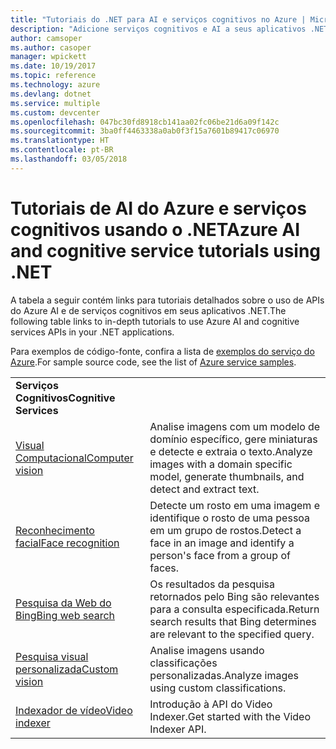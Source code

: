 ```yaml
---
title: "Tutoriais do .NET para AI e serviços cognitivos no Azure | Microsoft Docs"
description: "Adicione serviços cognitivos e AI a seus aplicativos .NET com os serviços do Microsoft Azure."
author: camsoper
ms.author: casoper
manager: wpickett
ms.date: 10/19/2017
ms.topic: reference
ms.technology: azure
ms.devlang: dotnet
ms.service: multiple
ms.custom: devcenter
ms.openlocfilehash: 047bc30fd8918cb141aa02fc06be21d6a09f142c
ms.sourcegitcommit: 3ba0ff4463338a0ab0f3f15a7601b89417c06970
ms.translationtype: HT
ms.contentlocale: pt-BR
ms.lasthandoff: 03/05/2018
---
```

# <a name="azure-ai-and-cognitive-service-tutorials-using-net"></a><span data-ttu-id="97514-103">Tutoriais de AI do Azure e serviços cognitivos usando o .NET</span><span class="sxs-lookup"><span data-stu-id="97514-103">Azure AI and cognitive service tutorials using .NET</span></span>

<span data-ttu-id="97514-104">A tabela a seguir contém links para tutoriais detalhados sobre o uso de APIs do Azure AI e de serviços cognitivos em seus aplicativos .NET.</span><span class="sxs-lookup"><span data-stu-id="97514-104">The following table links to in-depth tutorials to use Azure AI and cognitive services APIs in your .NET applications.</span></span> 

<span data-ttu-id="97514-105">Para exemplos de código-fonte, confira a lista de [exemplos do serviço do Azure](https://azure.microsoft.com/resources/samples/?platform=dotnet).</span><span class="sxs-lookup"><span data-stu-id="97514-105">For sample source code, see the list of [Azure service samples](https://azure.microsoft.com/resources/samples/?platform=dotnet).</span></span>

| | |
|---|---|
| <span data-ttu-id="97514-106">**Serviços Cognitivos**</span><span class="sxs-lookup"><span data-stu-id="97514-106">**Cognitive Services**</span></span>| |
| <span data-ttu-id="97514-107">[Visual Computacional][1]</span><span class="sxs-lookup"><span data-stu-id="97514-107">[Computer vision][1]</span></span> | <span data-ttu-id="97514-108">Analise imagens com um modelo de domínio específico, gere miniaturas e detecte e extraia o texto.</span><span class="sxs-lookup"><span data-stu-id="97514-108">Analyze images with a domain specific model, generate thumbnails, and detect and extract text.</span></span> | 
| <span data-ttu-id="97514-109">[Reconhecimento facial][2]</span><span class="sxs-lookup"><span data-stu-id="97514-109">[Face recognition][2]</span></span> | <span data-ttu-id="97514-110">Detecte um rosto em uma imagem e identifique o rosto de uma pessoa em um grupo de rostos.</span><span class="sxs-lookup"><span data-stu-id="97514-110">Detect a face in an image and identify a person's face from a group of faces.</span></span> | 
| <span data-ttu-id="97514-111">[Pesquisa da Web do Bing][3]</span><span class="sxs-lookup"><span data-stu-id="97514-111">[Bing web search][3]</span></span>| <span data-ttu-id="97514-112">Os resultados da pesquisa retornados pelo Bing são relevantes para a consulta especificada.</span><span class="sxs-lookup"><span data-stu-id="97514-112">Return search results that Bing determines are relevant to the specified query.</span></span> |
| <span data-ttu-id="97514-113">[Pesquisa visual personalizada][4]</span><span class="sxs-lookup"><span data-stu-id="97514-113">[Custom vision][4]</span></span> | <span data-ttu-id="97514-114">Analise imagens usando classificações personalizadas.</span><span class="sxs-lookup"><span data-stu-id="97514-114">Analyze images using custom classifications.</span></span> |
| <span data-ttu-id="97514-115">[Indexador de vídeo][5]</span><span class="sxs-lookup"><span data-stu-id="97514-115">[Video indexer][5]</span></span> | <span data-ttu-id="97514-116">Introdução à API do Video Indexer.</span><span class="sxs-lookup"><span data-stu-id="97514-116">Get started with the Video Indexer API.</span></span>|

[1]: /azure/cognitive-services/computer-vision/tutorials/csharptutorial
[2]: /azure/cognitive-services/face/tutorials/faceapiincsharptutorial
[3]: /azure/cognitive-services/bing-web-search/csharp-ranking-tutorial
[4]: /azure/cognitive-services/custom-vision-service/csharp-tutorial
[5]: /azure/cognitive-services/video-indexer/video-indexer-use-apis

